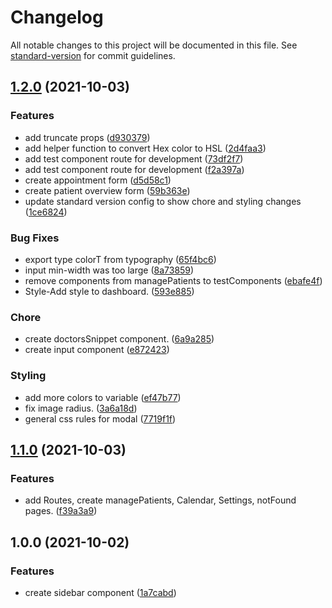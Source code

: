 # Changelog

All notable changes to this project will be documented in this file. See [standard-version](https://github.com/conventional-changelog/standard-version) for commit guidelines.

## [1.2.0](https://github.com/giftdavid101/appointment-schedular/compare/v1.1.0...v1.2.0) (2021-10-03)

### Features

- add truncate props ([d930379](https://github.com/giftdavid101/appointment-schedular/commitsd930379a906f6c652b8576e2afa6c62ca2fc3918))
- add helper function to convert Hex color to HSL ([2d4faa3](https://github.com/giftdavid101/appointment-schedular/commits2d4faa32caa492df9d0d205e857a1d36c3e5a08b))
- add test component route for development ([73df2f7](https://github.com/giftdavid101/appointment-schedular/commits73df2f7e734f20bd5a027aed56f44e4903621ae3))
- add test component route for development ([f2a397a](https://github.com/giftdavid101/appointment-schedular/commitsf2a397ae557a7818a8a975e2397677901e34bc70))
- create appointment form ([d5d58c1](https://github.com/giftdavid101/appointment-schedular/commitsd5d58c1e8d93326709eae89ff2b552beb77c3858))
- create patient overview form ([59b363e](https://github.com/giftdavid101/appointment-schedular/commits59b363e3bcae86f8e0c2ff041c9dd8ff98dbdf16))
- update standard version config to show chore and styling changes ([1ce6824](https://github.com/giftdavid101/appointment-schedular/commits1ce68242ffd8391ac01d50cb3f2d4c0336db7c04))

### Bug Fixes

- export type colorT from typography ([65f4bc6](https://github.com/giftdavid101/appointment-schedular/commits65f4bc6c358dc79b2af582018aa20585463d06ca))
- input min-width was too large ([8a73859](https://github.com/giftdavid101/appointment-schedular/commits8a73859e088abdeaa4a2bc25ad78b13b8f388b25))
- remove components from managePatients to testComponents ([ebafe4f](https://github.com/giftdavid101/appointment-schedular/commitsebafe4fe606170d48e378729735f6dd51f57e7e4))
- Style-Add style to dashboard. ([593e885](https://github.com/giftdavid101/appointment-schedular/commits593e885f1d6f684583d4ec831c0352d7e8632374))

### Chore

- create doctorsSnippet component. ([6a9a285](https://github.com/giftdavid101/appointment-schedular/commits6a9a2859c2b24775f369db7a70b306d0107dd544))
- create input component ([e872423](https://github.com/giftdavid101/appointment-schedular/commitse872423c541ddf378538bedc8c2b0d63e8d7b28e))

### Styling

- add more colors to variable ([ef47b77](https://github.com/giftdavid101/appointment-schedular/commitsef47b77267b97eb6fb33c5ecd5d7640add2cb739))
- fix image radius. ([3a6a18d](https://github.com/giftdavid101/appointment-schedular/commits3a6a18df643cc1b289ab88332ebf00440b00c4b1))
- general css rules for modal ([7719f1f](https://github.com/giftdavid101/appointment-schedular/commits7719f1f0c06bc13d6098b78ae0c50a9b9ba85330))

## [1.1.0](https://github.com/giftdavid101/appointment-schedular/compare/v1.0.0...v1.1.0) (2021-10-03)

### Features

- add Routes, create managePatients, Calendar, Settings, notFound pages. ([f39a3a9](https://github.com/giftdavid101/appointment-schedular/commitsf39a3a982c5f77f96c321fe9db1c095d07a21433))

## 1.0.0 (2021-10-02)

### Features

- create sidebar component ([1a7cabd](https://github.com/giftdavid101/appointment-schedular/commits1a7cabdb9c7e113a8682ceb351649859bfc66ff6))
